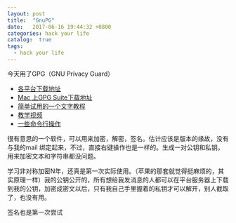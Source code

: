 ```yaml
---
layout: post
title:  "GnuPG"
date:   2017-06-16 19:44:32 +0800
categories: hack your life
catalog:  true
tags:
  - hack your life
---
```




今天用了GPG（GNU Privacy Guard）

* [各平台下载地址](https://www.gnupg.org/download/index.html?data2=abmg07b)
* [Mac 上GPG Suite下载地址](https://gpgtools.org)
* [简单试用的一个文字教程](https://gpgtools.tenderapp.com/kb/how-to/first-steps-where-do-i-start-where-do-i-begin-setup-gpgtools-create-a-new-key-your-first-encrypted-mail)
* [教学视频](https://gpgtools.tenderapp.com/kb/how-to/watch-screencast)
* [一些命令行操作](https://www.gnupg.org/gph/en/manual.html#AEN136)  

很有意思的一个软件，可以用来加密，解密，签名。估计应该是版本的缘故，没有与我的mail 绑定起来，不过，直接右键操作也是一样的。生成一对公钥和私钥，用来加密文本和字符串都没问题。


学习非对称加密N年，还真是第一次实际使用。（苹果的那套就觉得挺麻烦的，其实原理一样）我的公钥公开的，所有想给我发消息的人都可以在平台服务器上下载到我的公钥，加密成密文以后，只有我自己手里握着的私钥才可以解开，别人截取了，也没有用。

签名也是第一次尝试



	

	


